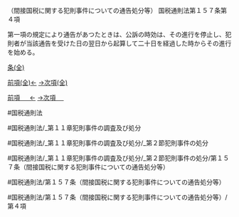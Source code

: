 （間接国税に関する犯則事件についての通告処分等）
国税通則法第１５７条第４項

第一項の規定により通告があつたときは、公訴の時効は、その進行を停止し、犯則者が当該通告を受けた日の翌日から起算して二十日を経過した時からその進行を始める。

[条(全)](国税通則法＿＿＿＿＿第１５７条_.md)

[前項(全)←](国税通則法＿＿＿＿＿第１５７条第３項_.md)    [→次項(全)](国税通則法＿＿＿＿＿第１５７条第５項_.md)

[前項 　 ←](国税通則法＿＿＿＿＿第１５７条第３項.md)    [→次項 　 ](国税通則法＿＿＿＿＿第１５７条第５項.md)



#国税通則法

#国税通則法/_第１１章犯則事件の調査及び処分

#国税通則法/_第１１章犯則事件の調査及び処分/_第２節犯則事件の処分

#国税通則法/_第１１章犯則事件の調査及び処分/_第２節犯則事件の処分/第１５７条（間接国税に関する犯則事件についての通告処分等）

#国税通則法/第１５７条（間接国税に関する犯則事件についての通告処分等）

#国税通則法/第１５７条（間接国税に関する犯則事件についての通告処分等）/第４項

